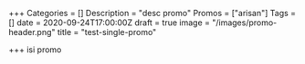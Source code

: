 +++
Categories = []
Description = "desc promo"
Promos = ["arisan"]
Tags = []
date = 2020-09-24T17:00:00Z
draft = true
image = "/images/promo-header.png"
title = "test-single-promo"

+++
isi promo